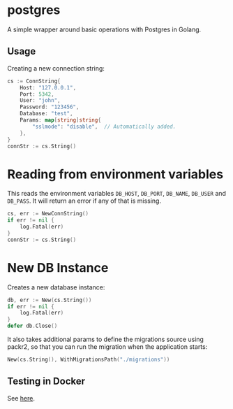 # postgres

A simple wrapper around basic operations with Postgres in Golang.


## Usage

Creating a new connection string:
```go
cs := ConnString{
	Host: "127.0.0.1",
	Port: 5342,
	User: "john",
	Password: "123456",
	Database: "test",
	Params: map[string]string{
		"sslmode": "disable",  // Automatically added.
	},
}
connStr := cs.String()
```

# Reading from environment variables

This reads the environment variables `DB_HOST`, `DB_PORT`, `DB_NAME`, `DB_USER` and `DB_PASS`. It will return an error if any of that is missing.

```go
cs, err := NewConnString()
if err != nil {
	log.Fatal(err)
}
connStr := cs.String()
```

# New DB Instance

Creates a new database instance:
```go
db, err := New(cs.String())
if err != nil {
	log.Fatal(err)
}
defer db.Close()
```

It also takes additional params to define the migrations source using packr2, so that you can run the migration when the application starts:

```go
New(cs.String(), WithMigrationsPath("./migrations"))
```

## Testing in Docker

See [here](https://github.com/alextanhongpin/postgres-test).
